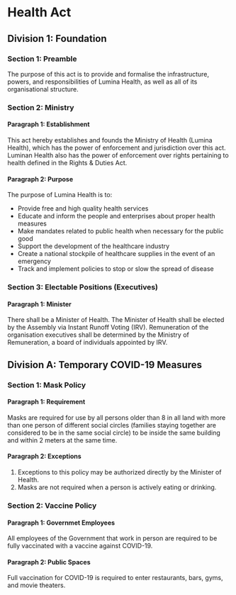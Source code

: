 # Health Act


## Division 1: Foundation

### Section 1: Preamble
The purpose of this act is to provide and formalise the infrastructure, powers, and responsibilities of Lumina Health, as well as all of its organisational structure.

### Section 2: Ministry

#### Paragraph 1: Establishment
This act hereby establishes and founds the Ministry of Health (Lumina Health), which has the power of enforcement and jurisdiction over this act. Luminan Health also has the power of enforcement over rights pertaining to health defined in the Rights & Duties Act.

#### Paragraph 2: Purpose
The purpose of Lumina Health is to: 

- Provide free and high quality health services
- Educate and inform the people and enterprises about proper health measures
- Make mandates related to public health when necessary for the public good
- Support the development of the healthcare industry
- Create a national stockpile of healthcare supplies in the event of an emergency
- Track and implement policies to stop or slow the spread of disease

### Section 3: Electable Positions (Executives)

#### Paragraph 1: Minister
There shall be a Minister of Health. The Minister of Health shall be elected by the Assembly via Instant Runoff Voting (IRV). Remuneration of the organisation executives shall be determined by the Ministry of Remuneration, a board of individuals appointed by IRV.


## Division A: Temporary COVID-19 Measures

### Section 1: Mask Policy

#### Paragraph 1: Requirement
Masks are required for use by all persons older than 8 in all land with more than one person of different social circles (families staying together are considered to be in the same social circle) to be inside the same building and within 2 meters at the same time.

#### Paragraph 2: Exceptions
1. Exceptions to this policy may be authorized directly by the Minister of Health.
2. Masks are not required when a person is actively eating or drinking.


### Section 2: Vaccine Policy

#### Paragraph 1: Governmet Employees
All employees of the Government that work in person are required to be fully vaccinated with a vaccine against COVID-19.

#### Paragraph 2: Public Spaces
Full vaccination for COVID-19 is required to enter restaurants, bars, gyms, and movie theaters.
